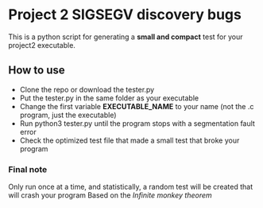 # Project 2 SIGSEGV discovery bugs
 
This is a python script for generating a **small and compact** test for your project2 executable.

## How to use
- Clone the repo or download the tester.py
- Put the tester.py in the same folder as your executable
- Change the first variable **EXECUTABLE_NAME** to your name (not the .c program, just the executable)
- Run python3 tester.py until the program stops with a segmentation fault error
- Check the optimized test file that made a small test that broke your program

### Final note
Only run once at a time, and statistically, a random test will be created that will crash your program
Based on the *Infinite monkey theorem*

